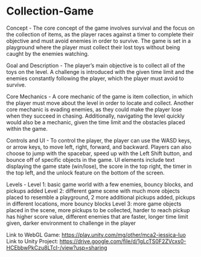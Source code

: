 # Collection-Game
Concept - 
The core concept of the game involves survival and the focus on the collection of items, as the player races against a timer to complete their objective and must avoid enemies in order to survive. The game is set in a playground where the player must collect their lost toys without being caught by the enemies watching. 

Goal and Description - 
The player’s main objective is to collect all of the toys on the level. A challenge is introduced with the given time limit and the enemies constantly following the player, which the player must avoid to survive.

Core Mechanics - 
A core mechanic of the game is item collection, in which the player must move about the level in order to locate and collect. Another core mechanic is evading enemies, as they could make the player lose when they succeed in chasing.  Additionally, navigating the level quickly would also be a mechanic, given the time limit and the obstacles placed within the game. 

Controls and UI - 
To control the player, the player can use the WASD keys, or arrow keys, to move left, right, forward, and backward. Players can also choose to jump with the spacebar, speed up with the Left Shift button, and bounce off of specific objects in the game. UI elements include text displaying the game state (win/lose), the score in the top right, the timer in the top left, and the unlock feature on the bottom of the screen.

Levels - 
Level 1: basic game world with a few enemies, bouncy blocks, and pickups added
Level 2: different game scene with much more objects placed to resemble a playground, 2 more additional pickups added, pickups in different locations, more bouncy blocks
Level 3: more game objects placed in the scene, more pickups to be collected, harder to reach pickup has higher score value, different enemies that are faster, longer time limit given, darker environment to challenge in the player


Link to WebGL Game: https://play.unity.com/mg/other/mca2-jessica-luo
Link to Unity Project: https://drive.google.com/file/d/1gLcTS0F2ZVcxs0-HCEbbwPkCzu8LTcI-/view?usp=sharing
